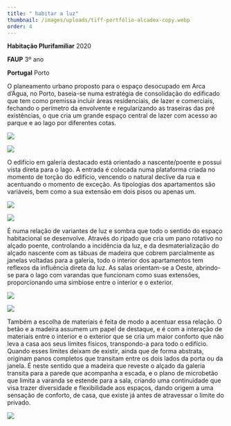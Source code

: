```yaml
---
title: " habitar a luz"
thumbnail: /images/uploads/tiff-portfólio-alcadex-copy.webp
order: 4
---
```


<section class="section-bottom-aligned">

**Habitação Plurifamiliar** 2020

**FAUP** 3º ano

**Portugal** Porto
</section>


<section class="section-top-aligned">









O planeamento urbano proposto para o espaço desocupado em Arca d’Água, no Porto, baseia-se numa estratégia de consolidação do edificado que tem como premissa incluir áreas residenciais, de lazer e comerciais, fechando o perímetro da envolvente e regularizando as traseiras das pré existências, o que cria um grande espaço central de lazer com acesso ao parque e ao lago por diferentes cotas.




</section>

![](/images/uploads/tiff-2020_0619_td_m9_anamargaridacalheiros_f1-9_compressed-copy.webp)

![](/images/uploads/desenho.webp)


<section class="section-center-aligned">









O edifício em galeria destacado está orientado a nascente/poente e possui vista direta para o lago. A entrada é colocada numa plataforma criada no momento de torção do edifício, vencendo o natural declive da rua e acentuando o momento de exceção. As tipologias dos apartamentos são variáveis, bem como a sua extensão em dois pisos ou apenas um.




</section>

![](/images/uploads/tiff-portfólio-piso-0-2-copy.webp)

![](/images/uploads/tiff-portfólio-c-copy.webp)


<section class="section-bottom-aligned">







É numa relação de variantes de luz e sombra que todo o sentido do espaço habitacional se desenvolve. Através do ripado que cria um pano rotativo no alçado poente, controlando a incidência da luz, e da desmaterialização do alçado nascente com as tábuas de madeira que cobrem parcialmente as janelas voltadas para a galeria, todo o interior dos apartamentos tem reflexos da influência direta da luz. As salas orientam-se a Oeste, abrindo-se para o lago com varandas que funcionam como suas extensões, proporcionando uma simbiose entre o interior e o exterior.



</section>

![](/images/uploads/todos.webp)

![](/images/uploads/esquema-2.webp)


<section class="section-bottom-aligned">







Também a escolha de materiais é feita de modo a acentuar essa relação. O betão e a madeira assumem um papel de destaque, e é com a interação de materiais entre o interior e o exterior que se cria um maior conforto que não leva a casa aos seus limites físicos, transpondo-a para todo o edifício. Quando esses limites deixam de existir, ainda que de forma abstrata, originam panos completos que transitam entre os dois lados da porta ou da janela. É neste sentido que a madeira que reveste o alçado da galeria transita para a parede que acompanha a escada, e o plano de microbetão que limita a varanda se estende para a sala, criando uma continuidade que visa trazer diversidade e flexibilidade aos espaços, dando origem a uma sensação de conforto, de casa, que existe já antes de atravessar o limite do privado.



</section>

![](/images/uploads/renderfinal2-copy.webp)
